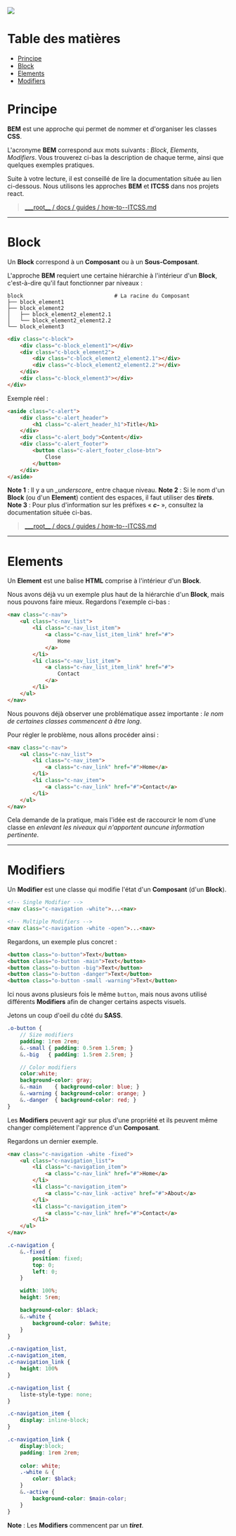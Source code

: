 ![](http://www.cyberjustice.ca/files/sites/102/header_2x-1.png)

  
# Table des matières

- [Principe](#principe)
- [Block](#block)
- [Elements](#elements)
- [Modifiers](#modifiers)

# Principe

**BEM** est une approche qui permet de nommer et d'organiser les classes **CSS**.  

L'acronyme **BEM** correspond aux mots suivants : *Block*, *Elements*, *Modifiers*. Vous trouverez ci-bas la description de chaque terme, ainsi que quelques exemples pratiques. 

Suite à votre lecture, il est conseillé de lire la documentation située au lien ci-dessous. Nous utilisons les approches **BEM** et **ITCSS** dans nos projets react.

> [_\_\_root\_\_ / docs / guides / how-to--ITCSS.md](./how-to--ITCSS.md)

---

# Block

Un **Block** correspond à un **Composant** ou à un **Sous-Composant**.  

L'approche **BEM** requiert une certaine hiérarchie à l'intérieur d'un **Block**, c'est-à-dire qu'il faut fonctionner par niveaux :

```
block                             # La racine du Composant
├── block_element1      
├── block_element2         
│   ├── block_element2_element2.1         
│   └── block_element2_element2.2
└── block_element3
``` 
```html
<div class="c-block">
	<div class="c-block_element1"></div>
	<div class="c-block_element2">
		<div class="c-block_element2_element2.1"></div>
		<div class="c-block_element2_element2.2"></div>
	</div>
	<div class="c-block_element3"></div>
</div>
```

Exemple réel : 
```html
<aside class="c-alert">
	<div class="c-alert_header">
		<h1 class="c-alert_header_h1">Title</h1>
	</div>
	<div class="c-alert_body">Content</div>
	<div class="c-alert_footer">
		<button class="c-alert_footer_close-btn">
			Close
		</button>
	</div>
</aside>
```
**Note 1** : Il y a un _\_underscore\__ entre chaque niveau.
**Note 2** : Si le nom d'un **Block** (ou d'un **Element**) contient des espaces, il faut utiliser des _**tirets**_.
**Note 3** : Pour plus d'information sur les préfixes « _**c-**_ », consultez la documentation située ci-bas.

> [_\_\_root\_\_ / docs / guides / how-to--ITCSS.md](./how-to--ITCSS.md)

---

# Elements

Un **Element** est une balise **HTML** comprise à l'intérieur d'un **Block**.

Nous avons déjà vu un exemple plus haut de la hiérarchie d'un **Block**, mais nous pouvons faire mieux. Regardons l'exemple ci-bas : 

```html
<nav class="c-nav">
	<ul class="c-nav_list">
		<li class="c-nav_list_item">
			<a class="c-nav_list_item_link" href="#">
				Home
			</a>
		</li>
		<li class="c-nav_list_item">
			<a class="c-nav_list_item_link" href="#">
				Contact
			</a>
		</li>
	</ul>
</nav>
```

Nous pouvons déjà observer une problématique assez importante : *le nom de certaines classes commencent à être long*.

Pour régler le problème, nous allons procéder ainsi : 

```html
<nav class="c-nav">
	<ul class="c-nav_list">
		<li class="c-nav_item">
			<a class="c-nav_link" href="#">Home</a>
		</li>
		<li class="c-nav_item">
			<a class="c-nav_link" href="#">Contact</a>
		</li>
	</ul>
</nav>
```

Cela demande de la pratique, mais l'idée est de raccourcir le nom d'une classe en *enlevant les niveaux qui n'apportent auncune information pertinente*.

---

# Modifiers

Un **Modifier** est une classe qui modifie l'état d'un **Composant** (d'un **Block**).

```html
<!-- Single Modifier -->
<nav class="c-navigation -white">...<nav>

<!-- Multiple Modifiers -->
<nav class="c-navigation -white -open">...<nav>
```

Regardons, un exemple plus concret :

```html
<button class="o-button">Text</button>
<button class="o-button -main">Text</button>
<button class="o-button -big">Text</button>
<button class="o-button -danger">Text</button>
<button class="o-button -small -warning">Text</button>
```

Ici nous avons plusieurs fois le même `button`, mais nous avons utilisé différents **Modifiers** afin de changer certains aspects visuels.
 
Jetons un coup d'oeil du côté du **SASS**.

```scss
.o-button {
	// Size modifiers
	padding: 1rem 2rem;
	&.-small { padding: 0.5rem 1.5rem; }
	&.-big   { padding: 1.5rem 2.5rem; }

	// Color modifiers
	color:white;
	background-color: gray;
	&.-main    { background-color: blue; }
	&.-warning { background-color: orange; }
	&.-danger  { background-color: red; }
}
```

Les **Modifiers** peuvent agir sur plus d'une propriété et ils peuvent même changer complétement l'apprence d'un **Composant**. 

Regardons un dernier exemple.

```html
<nav class="c-navigation -white -fixed">
	<ul class="c-navigation_list">
		<li class="c-navigation_item">
			<a class="c-nav_link" href="#">Home</a>
		</li>
		<li class="c-navigation_item">
			<a class="c-nav_link -active" href="#">About</a>
		</li>
		<li class="c-navigation_item">
			<a class="c-nav_link" href="#">Contact</a>
		</li>
	</ul>
</nav>
```
```scss
.c-navigation {
	&.-fixed {
		position: fixed;
		top: 0;
		left: 0;
	}

	width: 100%;
	height: 5rem;

	background-color: $black;
	&.-white {
		background-color: $white;
	}
}

.c-navigation_list,
.c-navigation_item,
.c-navigation_link {
	height: 100%
}

.c-navigation_list {
	liste-style-type: none;
}

.c-navigation_item {
	display: inline-block;
}

.c-navigation_link {
	display:block;
	padding: 1rem 2rem;
	
	color: white;
	.-white & {
		color: $black;
	}
	&.-active {
		background-color: $main-color;
	}
}
```

**Note** : Les **Modifiers** commencent par un _**tiret**_. 

